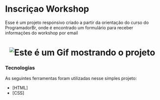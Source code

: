 # Inscriçao Workshop
Esse é um projeto responsivo criado a partir da orientação do curso do ProgramadorBr, onde é encontrado um formulário para receber informações
do workshop por email
<h1 align="center"> 
    <img alt="Este é um Gif mostrando o projeto" title="Este é um Gif mostrando o projeto" src="readme-image/readme.gif">
</h1>

### Tecnologias

As seguintes ferramentas foram utilizadas nesse simples projeto:

- [HTML]
- [CSS]
